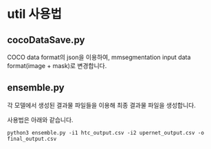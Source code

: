 # util 사용법

## cocoDataSave.py

COCO data format의 json을 이용하여, mmsegmentation input data format(image + mask)로 변경합니다.

## ensemble.py

각 모델에서 생성된 결과물 파일들을 이용해 최종 결과물 파일을 생성합니다.

사용법은 아래와 같습니다.

```
python3 ensemble.py -i1 htc_output.csv -i2 upernet_output.csv -o final_output.csv
```
